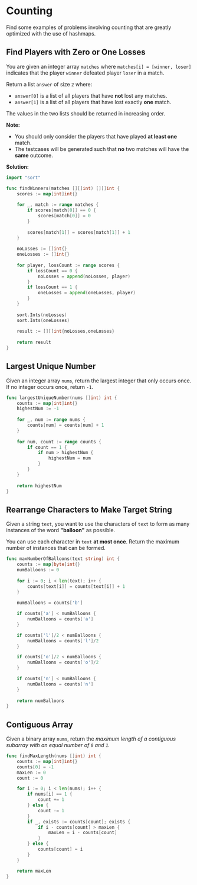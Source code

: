 # Counting

Find some examples of problems involving counting that are greatly optimized with the use of hashmaps.

## Find Players with Zero or One Losses

You are given an integer array `matches` where `matches[i] = [winner, loser]` indicates that the player `winner` defeated player `loser` in a match.

Return a list `answer` of size `2` where:

- `answer[0]` is a list of all players that have **not** lost any matches.
- `answer[1]` is a list of all players that have lost exactly **one** match.

The values in the two lists should be returned in increasing order.

**Note:**

- You should only consider the players that have played **at least one** match.
- The testcases will be generated such that **no** two matches will have the **same** outcome.

**Solution:**

```go
import "sort"

func findWinners(matches [][]int) [][]int {
    scores := map[int]int{}
    
    for _, match := range matches {
        if scores[match[0]] == 0 {
            scores[match[0]] = 0
        }
        
        scores[match[1]] = scores[match[1]] + 1
    }
    
    noLosses := []int{}
    oneLosses := []int{}
    
    for player, lossCount := range scores {
        if lossCount == 0 {
            noLosses = append(noLosses, player)
        }
        if lossCount == 1 {
            oneLosses = append(oneLosses, player)
        }
    }
    
    sort.Ints(noLosses)
    sort.Ints(oneLosses)
    
    result := [][]int{noLosses,oneLosses}
    
    return result
}
```

## Largest Unique Number

Given an integer array `nums`, return the largest integer that only occurs once. If no integer occurs once, return `-1`.

```go
func largestUniqueNumber(nums []int) int {
    counts := map[int]int{}
    highestNum := -1
    
    for _, num := range nums {
        counts[num] = counts[num] + 1
    }
    
    for num, count := range counts {
        if count == 1 {
            if num > highestNum {
                highestNum = num
            }
        }
    }
    
    return highestNum
}
```

## Rearrange Characters to Make Target String

Given a string `text`, you want to use the characters of `text` to form as many instances of the word **"balloon"** as possible.

You can use each character in `text` **at most once**. Return the maximum number of instances that can be formed.

```go
func maxNumberOfBalloons(text string) int {
    counts := map[byte]int{}
    numBalloons := 0
    
    for i := 0; i < len(text); i++ {
        counts[text[i]] = counts[text[i]] + 1
    }
    
    numBalloons = counts['b']

    if counts['a'] < numBalloons {
        numBalloons = counts['a']
    }

    if counts['l']/2 < numBalloons {
        numBalloons = counts['l']/2
    }

    if counts['o']/2 < numBalloons {
        numBalloons = counts['o']/2
    }

    if counts['n'] < numBalloons {
        numBalloons = counts['n']
    }
    
    return numBalloons
}
```

## Contiguous Array

Given a binary array `nums`, return the *maximum length of a contiguous subarray with an equal number of `0` and `1`.*

```go
func findMaxLength(nums []int) int {
    counts := map[int]int{}
    counts[0] = -1
    maxLen := 0
    count := 0

    for i := 0; i < len(nums); i++ {
        if nums[i] == 1 {
            count += 1
        } else {
            count -= 1
        }
        if _, exists := counts[count]; exists {
            if i - counts[count] > maxLen {
                maxLen = i - counts[count]
            }
        } else {
            counts[count] = i
        }
    }

    return maxLen    
}
```